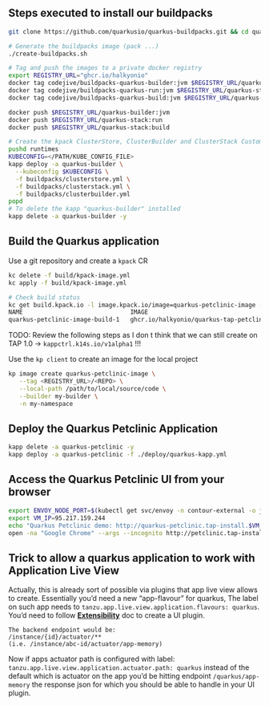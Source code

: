 ## Steps executed to install our buildpacks

```bash
git clone https://github.com/quarkusio/quarkus-buildpacks.git && cd quarkus-buildpacks

# Generate the buildpacks image (pack ...)
./create-buildpacks.sh

# Tag and push the images to a private docker registry
export REGISTRY_URL="ghcr.io/halkyonio"
docker tag codejive/buildpacks-quarkus-builder:jvm $REGISTRY_URL/quarkus-builder:jvm
docker tag codejive/buildpacks-quarkus-run:jvm $REGISTRY_URL/quarkus-stack:run
docker tag codejive/buildpacks-quarkus-build:jvm $REGISTRY_URL/quarkus-stack:build

docker push $REGISTRY_URL/quarkus-builder:jvm
docker push $REGISTRY_URL/quarkus-stack:run
docker push $REGISTRY_URL/quarkus-stack:build

# Create the kpack ClusterStore, ClusterBuilder and ClusterStack Custom resources
pushd runtimes
KUBECONFIG=</PATH/KUBE_CONFIG_FILE>
kapp deploy -a quarkus-builder \
  --kubeconfig $KUBECONFIG \
  -f buildpacks/clusterstore.yml \
  -f buildpacks/clusterstack.yml \
  -f buildpacks/clusterbuilder.yml
popd
# To delete the kapp "quarkus-builder" installed
kapp delete -a quarkus-builder -y
```

## Build the Quarkus application

Use a git repository and create a `kpack` CR
```bash
kc delete -f build/kpack-image.yml
kc apply -f build/kpack-image.yml

# Check build status
kc get build.kpack.io -l image.kpack.io/image=quarkus-petclinic-image -n tap-demo 
NAME                              IMAGE                                                                                                             SUCCEEDED
quarkus-petclinic-image-build-1   ghcr.io/halkyonio/quarkus-tap-petclinic@sha256:523e8064f3a45eb9b5920740d15c95449db68274b55aa5887182eaeabaf923d7   True
```

TODO: Review the following steps as I don t think that we can still create on TAP 1.0 -> `kappctrl.k14s.io/v1alpha1` !!!

Use the `kp client` to create an image for the local project
```bash
kp image create quarkus-petclinic-image \
   --tag <REGISTRY_URL>/<REPO> \
   --local-path /path/to/local/source/code \
   --builder my-builder \
   -n my-namespace
```
## Deploy the Quarkus Petclinic Application

```bash
kapp delete -a quarkus-petclinic -y
kapp deploy -a quarkus-petclinic -f ./deploy/quarkus-kapp.yml
```
## Access the Quarkus Petclinic UI from your browser
```bash
export ENVOY_NODE_PORT=$(kubectl get svc/envoy -n contour-external -o jsonpath='{.spec.ports[0].nodePort}')
export VM_IP=95.217.159.244
echo "Quarkus Petclinic demo: http://quarkus-petclinic.tap-install.$VM_IP.nip.io:$ENVOY_NODE_PORT"
open -na "Google Chrome" --args --incognito http://petclinic.tap-install.$VM_IP.nip.io:$ENVOY_NODE_PORT
```

## Trick to allow a quarkus application to work with Application Live View

Actually, this is already sort of possible via plugins that app live view allows to create. Essentially you’d need a new “app-flavour” for quarkus,
The label on such app needs to `tanzu.app.live.view.application.flavours: quarkus`.
You’d need to follow **[Extensibility](https://https://docs.vmware.com/en/Application-Live-View-for-VMware-Tanzu/0.1/docs/GUID-extensibility.html)** doc to create a UI plugin.

```
The backend endpoint would be:
/instance/{id}/actuator/**
(i.e. /instance/abc-id/actuator/app-memory)
```

Now if apps actuator path is configured with label: `tanzu.app.live.view.application.actuator.path: quarkus`
instead of the default which is actuator on the app you’d be hitting endpoint `/quarkus/app-memory` the response json
for which you should be able to handle in your UI plugin.
